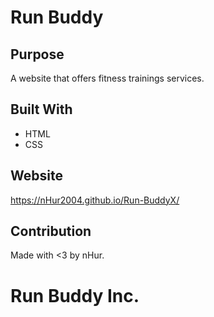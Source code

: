 # Run Buddy


## Purpose
A website that offers fitness trainings services.


## Built With
* HTML
* CSS


## Website
https://nHur2004.github.io/Run-BuddyX/


## Contribution
Made with <3 by nHur.


# Run Buddy Inc.